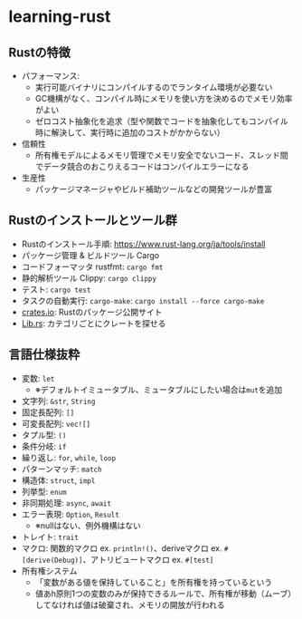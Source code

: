 # learning-rust

## Rustの特徴

- パフォーマンス:
  - 実行可能バイナリにコンパイルするのでランタイム環境が必要ない
  - GC機構がなく、コンパイル時にメモリを使い方を決めるのでメモリ効率がよい
  - ゼロコスト抽象化を追求（型や関数でコードを抽象化してもコンパイル時に解決して、実行時に追加のコストがかからない）
- 信頼性
  - 所有権モデルによるメモリ管理でメモリ安全でないコード、スレッド間でデータ競合のおこりえるコードはコンパイルエラーになる
- 生産性
  - パッケージマネージャやビルド補助ツールなどの開発ツールが豊富

## Rustのインストールとツール群

- Rustのインストール手順: https://www.rust-lang.org/ja/tools/install
- パッケージ管理 & ビルドツール Cargo
- コードフォーマッタ rustfmt: `cargo fmt`
- 静的解析ツール Clippy: `cargo clippy`
- テスト: `cargo test`
- タスクの自動実行: `cargo-make`: `cargo install --force cargo-make`
- [crates.io](https://crates.io/): Rustのパッケージ公開サイト
- [Lib.rs](https://lib.rs/):  カテゴリごとにクレートを探せる

## 言語仕様抜粋

- 変数: `let`
  - ※デフォルトイミュータブル、ミュータブルにしたい場合は`mut`を追加
- 文字列: `&str`, `String`
- 固定長配列: `[]`
- 可変長配列: `vec![]`
- タプル型: `()`
- 条件分岐: `if`
- 繰り返し: `for`, `while`, `loop`
- パターンマッチ: `match`
- 構造体: `struct`, `impl`
- 列挙型: `enum`
- 非同期処理: `async`, `await`
- エラー表現: `Option`, `Result`
  - ※nullはない、例外機構はない
- トレイト: `trait`
- マクロ: 関数的マクロ ex. `println!()`、deriveマクロ ex. `#[derive(Debug)]`、アトリビュートマクロ ex. `#[test]`
- 所有権システム
  - 「変数がある値を保持していること」を所有権を持っているという
  - 値あh原則1つの変数のみが保持できるルールで、所有権が移動（ムーブ）してなければ値は破棄され、メモリの開放が行われる

